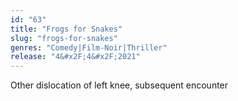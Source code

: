 ```yaml
---
id: "63"
title: "Frogs for Snakes"
slug: "frogs-for-snakes"
genres: "Comedy|Film-Noir|Thriller"
release: "4&#x2F;4&#x2F;2021"
---
```


Other dislocation of left knee, subsequent encounter

